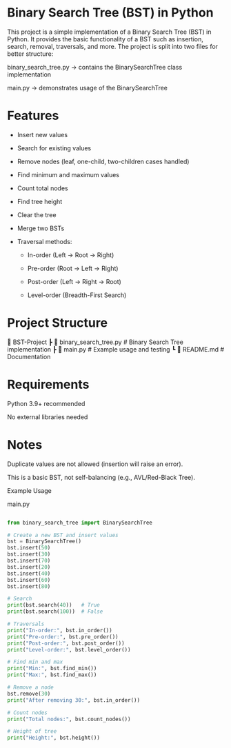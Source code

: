  # Binary Search Tree (BST) in Python

This project is a simple implementation of a Binary Search Tree (BST) in Python.
It provides the basic functionality of a BST such as insertion, search, removal, traversals, and more.
The project is split into two files for better structure:

binary_search_tree.py → contains the BinarySearchTree class implementation

main.py → demonstrates usage of the BinarySearchTree

 # Features

- Insert new values

- Search for existing values

- Remove nodes (leaf, one-child, two-children cases handled)

- Find minimum and maximum values

- Count total nodes

- Find tree height

- Clear the tree

- Merge two BSTs

- Traversal methods:

  - In-order (Left → Root → Right)

  - Pre-order (Root → Left → Right)

  - Post-order (Left → Right → Root)

  - Level-order (Breadth-First Search)
 # Project Structure
📂 BST-Project
 ┣ 📜 binary_search_tree.py   # Binary Search Tree implementation
 ┣ 📜 main.py                 # Example usage and testing
 ┗ 📜 README.md               # Documentation

 # Requirements

Python 3.9+ recommended

No external libraries needed

# Notes

Duplicate values are not allowed (insertion will raise an error).

This is a basic BST, not self-balancing (e.g., AVL/Red-Black Tree).

Example Usage

main.py
```python

from binary_search_tree import BinarySearchTree

# Create a new BST and insert values
bst = BinarySearchTree()
bst.insert(50)
bst.insert(30)
bst.insert(70)
bst.insert(20)
bst.insert(40)
bst.insert(60)
bst.insert(80)

# Search
print(bst.search(40))   # True
print(bst.search(100))  # False

# Traversals
print("In-order:", bst.in_order())     
print("Pre-order:", bst.pre_order())  
print("Post-order:", bst.post_order())
print("Level-order:", bst.level_order())

# Find min and max
print("Min:", bst.find_min())
print("Max:", bst.find_max())

# Remove a node
bst.remove(30)
print("After removing 30:", bst.in_order())

# Count nodes
print("Total nodes:", bst.count_nodes())

# Height of tree
print("Height:", bst.height())

```
